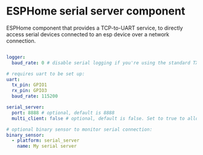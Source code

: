 # ESPHome serial server component
ESPHome component that provides a TCP-to-UART service, to directly access serial devices connected to an esp device over a network connection.

```yaml

logger:
  baud_rate: 0 # disable serial logging if you're using the standard TX/RX pins for your serial peripheral

# requires uart to be set up:
uart:
  tx_pin: GPIO1
  rx_pin: GPIO3
  baud_rate: 115200 

serial_server:
  port: 8888 # optional, default is 8888
  multi_client: false # optional, default is false. Set to true to allow multiple simultaneous connections

# optional binary sensor to monitor serial connection:
binary_sensor:
  - platform: serial_server
    name: My serial server
```
